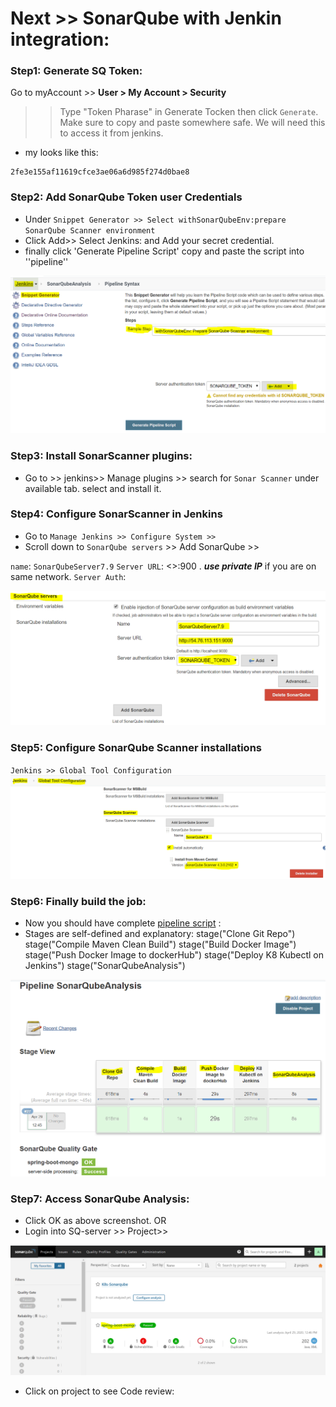 # **Next >> SonarQube with Jenkin integration:**

 
### Step1: Generate SQ Token:
Go to myAccount >> **User > My Account > Security**
>> Type "Token Pharase" in Generate Tocken then click ``Generate``. Make sure to copy and paste somewhere safe.
We will need this to access it from jenkins.
- my looks like this:
```
2fe3e155af11619cfce3ae06a6d985f274d0bae8
```

### Step2: Add SonarQube Token user Credentials 
- Under ``Snippet Generator >> Select withSonarQubeEnv:prepare SonarQube Scanner environment`` 
- Click Add>> Select Jenkins: and Add your secret credential.
- finally click 'Generate Pipeline Script' copy and paste the script into ''pipeline'' 

![Sonarqube Secret](/images/SQ_Secret.png)

### Step3: Install SonarScanner plugins:

- Go to >> jenkins>> Manage plugins >> search for ``Sonar Scanner`` under available tab. select and install it.


### Step4: Configure SonarScanner in Jenkins 
- Go to ``Manage Jenkins >> Configure System >>``
- Scroll down to ``SonarQube servers`` >> Add SonarQube >>

``name``: ``SonarQubeServer7.9``
``Server URL``: <<your public-IP of SonarQube>>:900 . ***use private IP*** if you are on same network.
``Server Auth``: 

![Sonarqube Server](/images/SQ_servers.png)

### Step5: Configure SonarQube Scanner installations
``Jenkins >> Global Tool Configuration`` 
![Sonarqube Global Tool](/images/SQ_GlobalTool.png)

### Step6: Finally build the job:

- Now you should have complete [pipeline script](/pipelinescript.groovy) : 
- Stages are self-defined and explanatory:
    stage("Clone Git Repo")
    stage("Compile Maven Clean Build")
    stage("Build Docker Image")
    stage("Push Docker Image to dockerHub")
    stage("Deploy K8 Kubectl on Jenkins")
    stage("SonarQubeAnalysis") 

![Sonarqube Analysis](/images/SQ_Access.png)


### Step7: Access SonarQube Analysis:

- Click OK as above screenshot. OR
- Login into SQ-server >> Project>>

![Sonarqube Analysis](/images/SQ_Project.png)

- Click on project to see Code review:

